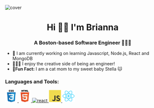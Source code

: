 
![cover](https://github.com/briannawillis195/briannawillis195/assets/143905399/e5e2c654-a660-40ea-ad6b-033d5ff1423f)
<h1 align="center">Hi 👋🏽 I'm Brianna </h1></center>
<h3 align="center">A Boston-based Software Engineer 👩🏽‍💻</h3></center>

- 🌱 I am currently working on learning Javascript, Node.js, React and MongoDB
- 👩🏽‍🎨 I enjoy the creative side of being an engineer!
- 🎉<b>Fun Fact:</b> I am a cat mom to my sweet baby Stella 🐱




<h3 align="left">Languages and Tools:</h3>
<p align="left"><a href="https://www.w3schools.com/css/" target="_blank" rel="noreferrer"> <img src="https://raw.githubusercontent.com/devicons/devicon/master/icons/css3/css3-original-wordmark.svg" alt="css3" width="40" height="40"/> </a> <a href="https://www.w3.org/html/" target="_blank" rel="noreferrer"> <img src="https://raw.githubusercontent.com/devicons/devicon/master/icons/html5/html5-original-wordmark.svg" alt="html5" width="40" height="40"/> </a> <a href="https://getbootstrap.com/" target="_blank" rel="noreferrer"> <img src="https://raw.githubusercontent.com/jmnote/z-icons/master/svg/bootstrap.svg" alt="react" width="40" height="40"/> </a> <a href="https://developer.mozilla.org/en-US/docs/Web/JavaScript" target="_blank" rel="noreferrer"> <img src="https://raw.githubusercontent.com/devicons/devicon/master/icons/javascript/javascript-original.svg" alt="javascript" width="40" height="40"/> </a> <a href="https://react.dev/" target="_blank" rel="noreferrer"> <img src="https://raw.githubusercontent.com/devicons/devicon/master/icons/react/react-original.svg" alt="react" width="40" height="40"/> </a>
</p>
